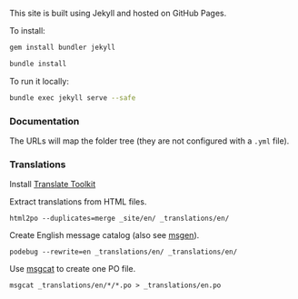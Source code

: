 This site is built using Jekyll and hosted on GitHub Pages.

To install:

```sh
gem install bundler jekyll
```

```sh
bundle install
```

To run it locally:

```sh
bundle exec jekyll serve --safe
```

### Documentation

The URLs will map the folder tree (they are not configured with a `.yml` file).

### Translations

Install [Translate Toolkit](http://docs.translatehouse.org/projects/translate-toolkit/en/latest/installation.html)

Extract translations from HTML files.

```
html2po --duplicates=merge _site/en/ _translations/en/
```

Create English message catalog (also see [msgen](https://linux.die.net/man/1/msgen)).

```
podebug --rewrite=en _translations/en/ _translations/en/
```

Use [msgcat](https://www.gnu.org/software/gettext/manual/html_node/msgcat-Invocation.html) to create one PO file.

```
msgcat _translations/en/*/*.po > _translations/en.po
```
